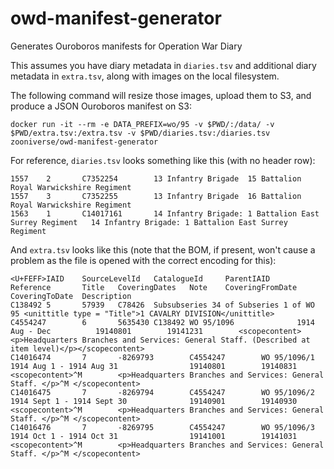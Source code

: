 # owd-manifest-generator
Generates Ouroboros manifests for Operation War Diary

This assumes you have diary metadata in `diaries.tsv` and additional diary
metadata in `extra.tsv`, along with images on the local filesystem.

The following command will resize those images, upload them to S3, and produce a
JSON Ouroboros manifest on S3:

```
docker run -it --rm -e DATA_PREFIX=wo/95 -v $PWD/:/data/ -v $PWD/extra.tsv:/extra.tsv -v $PWD/diaries.tsv:/diaries.tsv zooniverse/owd-manifest-generator
```

For reference, `diaries.tsv` looks something like this (with no header row):

```
1557    2       C7352254        13 Infantry Brigade  15 Battalion Royal Warwickshire Regiment
1557    3       C7352255        13 Infantry Brigade  16 Battalion Royal Warwickshire Regiment
1563    1       C14017161       14 Infantry Brigade: 1 Battalion East Surrey Regiment   14 Infantry Brigade: 1 Battalion East Surrey Regiment
```

And `extra.tsv` looks like this (note that the BOM, if present, won't cause a
problem as the file is opened with the correct encoding for this):

```
<U+FEFF>IAID    SourceLevelId   CatalogueId     ParentIAID      Reference       Title   CoveringDates   Note    CoveringFromDate        CoveringToDate  Description
C138492 5       57939   C78426  Subsubseries 34 of Subseries 1 of WO 95 <unittitle type = "Title">1 CAVALRY DIVISION</unittitle>                                        
C4554247        6       5635430 C138492 WO 95/1096              1914 Aug - Dec          19140801        19141231        <scopecontent><p>Headquarters Branches and Services: General Staff. (Described at item level)</p></scopecontent>
C14016474       7       -8269793        C4554247        WO 95/1096/1            1914 Aug 1 - 1914 Aug 31                19140801        19140831        <scopecontent>^M        <p>Headquarters Branches and Services: General Staff. </p>^M </scopecontent>
C14016475       7       -8269794        C4554247        WO 95/1096/2            1914 Sept 1 - 1914 Sept 30              19140901        19140930        <scopecontent>^M        <p>Headquarters Branches and Services: General Staff. </p>^M </scopecontent>
C14016476       7       -8269795        C4554247        WO 95/1096/3            1914 Oct 1 - 1914 Oct 31                19141001        19141031        <scopecontent>^M        <p>Headquarters Branches and Services: General Staff. </p>^M </scopecontent>
```
